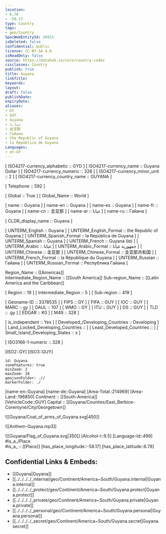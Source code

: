 ```yaml
---
location:
- 6.78
- -58.17
type: Country
tags:
- geo/Country
SpocWebEntityId: 26915
isDeleted: false
confidential: public
license: CC BY-SA 4.0
isReadOnly: false
source: https://datahub.io/core/country-codes
cssclasses: Country
publish: true
title: Guyana
linkTitle: 
keywords: 
layout: 
draft: false
publishDate: 
expiryDate: 
aliases:
- GY
- GUY
- Guyana
- غيانا
- 圭亚那
- Гайана
- the Republic of Guyana
- la República de Guyana
Languages:
- en-GY
---
```



[	ISO4217-currency_alphabetic	 :: GYD ] 
[	ISO4217-currency_name	 :: Guyana Dollar ] 
[	ISO4217-currency_numeric	 :: 328 ] 
[	ISO4217-currency_minor_unit	 :: 2 ] 
[	ISO4217-currency_country_name	 :: GUYANA ] 

[	Telephone	 :: 592 ] 

[	Global	 :: True ] 
[	Global_Name	 :: World ] 

[	name	 :: Guyana ] 
[	name-en	 :: Guyana ] 
[	name-es	 :: Guyana ] 
[	name-fr	 :: Guyana ] 
[	name-cn	 :: 圭亚那 ] 
[	name-ar	 :: غيانا ] 
[	name-ru	 :: Гайана ] 

[	CLDR_display_name	 :: Guyana ] 

[	UNTERM_English	 :: Guyana ] 
[	UNTERM_English_Formal	 :: the Republic of Guyana ] 
[	UNTERM_Spanish_Formal	 :: la República de Guyana ] 
[	UNTERM_Spanish	 :: Guyana ] 
[	UNTERM_French	 :: Guyana (le) ] 
[	UNTERM_Arabic	 :: غيانا ] 
[	UNTERM_Arabic_Formal	 :: جمهورية غيانا ] 
[	UNTERM_Chinese	 :: 圭亚那 ] 
[	UNTERM_Chinese_Formal	 :: 圭亚那共和国 ] 
[	UNTERM_French_Formal	 :: la République du Guyana ] 
[	UNTERM_Russian	 :: Гайана ] 
[	UNTERM_Russian_Formal	 :: Республика Гайана ] 

Region_Name ::  [[Americas]]  
Intermediate_Region_Name ::  [[South America]] 
Sub-region_Name ::  [[Latin America and the Caribbean]] 

[	Region	 :: 19 ] 
[	Intermediate_Region	 :: 5 ] 
[	Sub-region	 :: 419 ] 

[	Geoname-ID	 :: 3378535 ] 
[	FIPS	 :: GY ] 
[	FIFA	 :: GUY ] 
[	IOC	 :: GUY ] 
[	MARC	 :: gy ] 
[	GAUL	 :: 107 ] 
[	WMO	 :: GY ] 
[	ITU	 :: GUY ] 
[	DS	 :: GUY ] 
[	TLD	 :: .gy ] 
[	EDGAR	 :: K0 ] 
[	M49	 :: 328 ] 

[	is_independent	 :: Yes ] 
[	Developed_/Developing_Countries	 :: Developing ] 
[	Land_Locked_Developing_Countries	 ::  ] 
[	Least_Developed_Countries	 ::  ] 
[	Small_Island_Developing_States	 :: x ] 

[	ISO3166-1-numeric	 :: 328 ] 



[ISO2::GY] 
[ISO3::GUY] 

```leaflet
id: Guyana
zoomFeatures: true 
minZoom: 2 
maxZoom: 18
geojsonFolder: .//
markerFolder: ./
```

[name-en::Guyana] 
[name-de::Guyana] 
[Area-Total::214969] 
[Area-Land::196850] 
Continent :: [[South-America]]  
[VehicleCode::GUY] 
Capital :: [[Guyana/Counties/East_Berbice-Corentyne/City/Georgetown]]  

![[Guyana/Coat_of_arms_of_Guyana.svg|450]] 

![[Anthem-Guyana.mp3]] 

![[Guyana/Flag_of_Guyana.svg|350]] 
[Alcohol-l::9.5] 
[Language-Id::499] 
#is_a_/Place  
#is_a_ :: [[Place]] 
[has_place_longitude::-58.17] 
[has_place_latitude::6.78] 



## Confidential Links & Embeds: 
- [[Guyana|Guyana]] 
- [[../../../../_internal/geo/Continent/America~South/Guyana.internal|Guyana.internal]] 
- [[../../../../_protect/geo/Continent/America~South/Guyana.protect|Guyana.protect]] 
- [[../../../../_private/geo/Continent/America~South/Guyana.private|Guyana.private]] 
- [[../../../../_personal/geo/Continent/America~South/Guyana.personal|Guyana.personal]] 
- [[../../../../_secret/geo/Continent/America~South/Guyana.secret|Guyana.secret]] 
